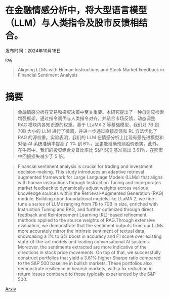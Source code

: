 # 在金融情感分析中，将大型语言模型（LLM）与人类指令及股市反馈相结合。

发布时间：2024年10月18日

`RAG`

> Aligning LLMs with Human Instructions and Stock Market Feedback in Financial Sentiment Analysis

# 摘要

> 金融情感分析在交易和投资决策中至关重要。本研究提出了一种自适应检索增强框架，通过指令调优与人类指令对齐，并结合市场反馈，动态调整 RAG 模块内各知识源的权重。基于 LLaMA 2 等基础模型，我们对 7B 到 70B 大小的 LLM 进行了微调，并进一步通过直接反馈和 RL 方法优化了 RAG 的源权重。实验表明，我们的 LLM 在情感分析上比现有最先进模型和对话 AI 系统准确率提高了 1% 到 6%，且更能准确预测股价走势。此外，在牛市中，我们的投资组合夏普比率比 S&P 500 基准高出 3.61%，在熊市中回报损失减少了 5 倍。

> Financial sentiment analysis is crucial for trading and investment decision-making. This study introduces an adaptive retrieval augmented framework for Large Language Models (LLMs) that aligns with human instructions through Instruction Tuning and incorporates market feedback to dynamically adjust weights across various knowledge sources within the Retrieval-Augmented Generation (RAG) module. Building upon foundational models like LLaMA 2, we fine-tune a series of LLMs ranging from 7B to 70B in size, enriched with Instruction Tuning and RAG, and further optimized through direct feedback and Reinforcement Learning (RL)-based refinement methods applied to the source weights of RAG.Through extensive evaluation, we demonstrate that the sentiment outputs from our LLMs more accurately mirror the intrinsic sentiment of textual data, showcasing a 1% to 6% boost in accuracy and F1 score over existing state-of-the-art models and leading conversational AI systems. Moreover, the sentiments extracted are more indicative of the directions in stock price movements. On top of that, we successfully construct portfolios that yield a 3.61% higher Sharpe ratio compared to the S&P 500 baseline in bullish markets. These portfolios also demonstrate resilience in bearish markets, with a 5x reduction in return losses compared to those typically experienced by the S&P 500.

[Arxiv](https://arxiv.org/abs/2410.14926)